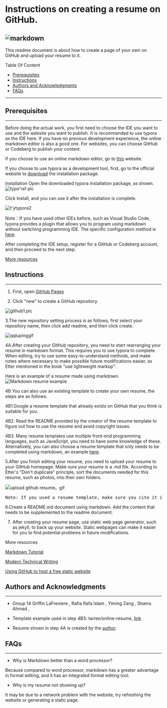 # Instructions on creating a resume on GitHub.
![markdown](https://github.com/yimingzang/yimingzang.github.io/blob/main/markdown.jfif)
------------

This readme document is about how to create a page of your own on GitHub and upload your resume to it.


Table Of Content
- [Prerequisites](#Prerequisites)
- [Instructions](#Instructions)
- [Authors and Acknowledgments](#AuthorsandAcknowledgments)
- [FAQs](#FAQs)

---
## Prerequisites
---
Before doing the actual work, you first need to choose the IDE you want to use and the website you want to publish. It is recommended to use typora as the IDE here. If you have no previous development experience, the online markdown editor is also a good one. For websites, you can choose GitHub or Codeberg to publish your content.

If you choose to use an online markdown editor, go to [this](https://markdown-editor.github.io/ "this") website.

If you choose to use typora as a development tool, first, go to the official website to [download](https://typora.io/ "download") the installation package.

Installation
Open the downloaded typora installation package, as shown.
![typo'ra1 pic](https://github.com/yimingzang/yimingzang.github.io/blob/main/typora2.png)


Click Install, and you can use it after the installation is complete.

![t'ytypora2 ](https://github.com/yimingzang/yimingzang.github.io/blob/main/typora%201.png)

Note：If you have used other IDEs before, such as Visual Studio Code, typora provides a plugin that allows you to program using markdown without switching programming IDE. The specific configuration method is [here](https://marketplace.visualstudio.com/items?itemName=cweijan.vscode-typora "here").

After completing the IDE setup, register for a GitHub or Codeberg account, and then proceed to the next step.

[More resources](https://www.markdowntutorial.com/ "More resources")

## Instructions
---
1. First, open [GitHub Pages](https://pages.github.com/ "GitHub Pages")

2. Click "new" to create a GitHub repository.

![github1.pic](https://github.com/yimingzang/yimingzang.github.io/blob/main/githubpages1.png)

3.The new repository setting process is as follows, first select your repository name, then click add readme, and then click create.

![qqlupinggif](https://github.com/yimingzang/yimingzang.github.io/blob/main/create.gif)

4A.After creating your GitHub repository, you need to start rearranging your resume in markdown format. This requires you to use typora to complete. When editing, try to use some easy-to-understand methods, and make notes where necessary to make possible future modifications easier, as Etter mentioned in the book "use lightweight markup".

Here is an example of a resume made using markdown.
![Markdown resume example](https://github.com/yimingzang/yimingzang.github.io/blob/main/markdown%20resume%20example.gif)



4B You can also use an existing template to create your own resume, the steps are as follows:

4B1.Google a resume template that already exists on GitHub that you think is suitable for you.

4B2. Read the README provided by the creator of the resume template to figure out how to use the resume and avoid copyright issues.

4B3. Many resume templates use multiple front-end programming languages, such as JavaScript, you need to have some knowledge of these. Alternatively, you can also choose a resume template that only needs to be completed using markdown, an example [here](https://github.com/tarrex/online-resume "here").

5.After you finish editing your resume, you need to upload your resume to your GitHub homepage. Make sure your resume is a .md file. According to Etter's "Don't duplicate" principle, sort the documents needed for this resume, such as photos, into their own folders.

![upload github resume。gif](https://github.com/yimingzang/yimingzang.github.io/blob/main/upload%20resume%20(1).gif)

<pre>Note: If you used a resume template, make sure you cite it in your file to avoid copyright issues.</pre>

6.Create a README.md document using markdown. Add the content that needs to be supplemented to the readme document.

7. After creating your resume page, use static web page generator, such as jekyll, to back up your website. Static webpages can make it easier for you to find potential problems in future modifications.



More resources

[Markdown Tutorial](https://www.markdowntutorial.com "Markdown Tutorial")

[Modern Technical Writing](https://www.amazon.ca/Modern-Technical-Writing-Introduction-Documentation-ebook/dp/B01A2QL9SS/ref=sr_1_1?adgrpid=1355698070375399&hvadid=84731640865659&hvbmt=bp&hvdev=c&hvlocphy=5120&hvnetw=o&hvqmt=p&hvtargid=kwd-84731299607821%3Aloc-32&hydadcr=22459_13387101&keywords=modern+technical+writing&qid=1678225723&sr=8-1 "Modern Technical Writing")

[Using GitHub to host a free static website](https://www.geeksforgeeks.org/using-github-to-host-a-free-static-website/ "Using GitHub to host a free static website")



## Authors and Acknowledgments
---

- Group 14
Griffin LaFreniere ,
Rafia Rafa Islam ,
Yiming Zang ,
Shams Ahmad ,

- Template example used in step 4B3: tarrex/online-resume, [link](https://github.com/tarrex/online-resume "link")

- Resume shown in step 4A is created by the [author](yimingzang.github.io "author"). 

## FAQs
---
- Why is Markdown better than a word processor?

Because compared to word processor, markdown has a greater advantage in format editing, and it has an integrated format editing tool.

- Why is my resume not showing up?

It may be due to a network problem with the website, try refreshing the website or generating a static page.











